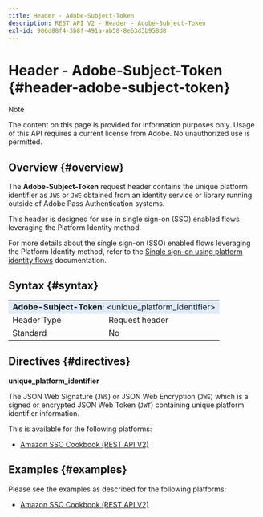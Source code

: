 ```yaml
---
title: Header - Adobe-Subject-Token
description: REST API V2 - Header - Adobe-Subject-Token
exl-id: 906d88f4-3b8f-491a-ab58-8e63d3b958d8
---
```

# Header - Adobe-Subject-Token {#header-adobe-subject-token}

>[!NOTE]
>
> The content on this page is provided for information purposes only. Usage of this API requires a current license from Adobe. No unauthorized use is permitted.

## Overview {#overview}

The <b>Adobe-Subject-Token</b> request header contains the unique platform identifier as `JWS` or `JWE` obtained from an identity service or library running outside of Adobe Pass Authentication systems.

This header is designed for use in single sign-on (SSO) enabled flows leveraging the Platform Identity method.

For more details about the single sign-on (SSO) enabled flows leveraging the Platform Identity method, refer to the [Single sign-on using platform identity flows](../../flows/single-sign-on-access-flows/rest-api-v2-single-sign-on-platform-identity-flows.md) documentation.

## Syntax {#syntax}

<table>
   <tr>
      <td style="background-color: #DEEBFF;" colspan="2"><b>Adobe-Subject-Token</b>: &lt;unique_platform_identifier&gt;</td>
   </tr>
   <tr>
      <td>Header Type</td>
      <td>Request header</td>
   </tr>
   <tr>
      <td>Standard</td>
      <td>No</td>
   </tr>
</table>

## Directives {#directives}

<b>unique_platform_identifier</b>

The JSON Web Signature (`JWS`) or JSON Web Encryption (`JWE`) which is a signed or encrypted JSON Web Token (`JWT`) containing unique platform identifier information.

This is available for the following platforms:

* [Amazon SSO Cookbook (REST API V2)](../../../single-sign-on/platform-single-sign-on/amazon-single-sign-on/amazon-sso-cookbook-rest-api-v1.md)

## Examples {#examples}

Please see the examples as described for the following platforms:

* [Amazon SSO Cookbook (REST API V2)](../../../single-sign-on/platform-single-sign-on/amazon-single-sign-on/amazon-sso-cookbook-rest-api-v1.md)
